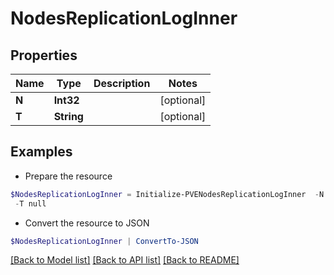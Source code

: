 # NodesReplicationLogInner
## Properties

Name | Type | Description | Notes
------------ | ------------- | ------------- | -------------
**N** | **Int32** |  | [optional] 
**T** | **String** |  | [optional] 

## Examples

- Prepare the resource
```powershell
$NodesReplicationLogInner = Initialize-PVENodesReplicationLogInner  -N null `
 -T null
```

- Convert the resource to JSON
```powershell
$NodesReplicationLogInner | ConvertTo-JSON
```

[[Back to Model list]](../README.md#documentation-for-models) [[Back to API list]](../README.md#documentation-for-api-endpoints) [[Back to README]](../README.md)

